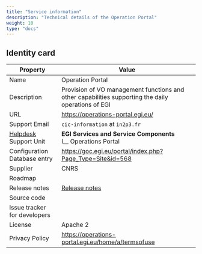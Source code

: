 ```yaml
---
title: "Service information"
description: "Technical details of the Operation Portal"
weight: 10
type: "docs"
---
```


## Identity card

<!-- markdownlint-disable no-inline-html no-bare-urls -->

| Property                                | Value                                                                                              |
| --------------------------------------- | -------------------------------------------------------------------------------------------------- |
| Name                                    | Operation Portal                                                                                   |
| Description                             | Provision of VO management functions and other capabilities supporting the daily operations of EGI |
| URL                                     | https://operations-portal.egi.eu/                                                                  |
| Support Email                           | `cic-information` at `in2p3.fr`                                                                    |
| [Helpdesk](../../helpdesk) Support Unit | **EGI Services and Service Components** <br/> I\_\_ Operations Portal                              |
| Configuration Database entry            | https://goc.egi.eu/portal/index.php?Page_Type=Site&id=568                                          |
| Supplier                                | CNRS                                                                                               |
| Roadmap                                 |                                                                                                    |
| Release notes                           | [Release notes](https://operations-portal.egi.eu/home/tasksList)                                   |
| Source code                             |                                                                                                    |
| Issue tracker for developers            |                                                                                                    |
| License                                 | Apache 2                                                                                           |
| Privacy Policy                          | https://operations-portal.egi.eu/home/a/termsofuse                                                 |

<!-- markdownlint-enable no-inline-html no-bare-urls -->
